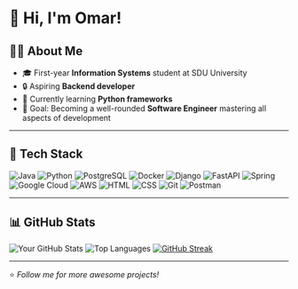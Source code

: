 # 🦖 Hi, I'm Omar!

## 👨‍💻 About Me
- 🎓 First-year **Information Systems** student at SDU University
- 🔒 Aspiring **Backend developer**
- 🌱 Currently learning **Python frameworks**
- 🎯 Goal: Becoming a well-rounded **Software Engineer** mastering all aspects of development

---

## 🔧 Tech Stack
![Java](https://img.shields.io/badge/Java-ED8B00?style=for-the-badge&logo=java&logoColor=white)
![Python](https://img.shields.io/badge/Python-3776AB?style=for-the-badge&logo=python&logoColor=white)
![PostgreSQL](https://img.shields.io/badge/PostgreSQL-4479A1?style=for-the-badge&logo=postgresql&logoColor=white)
![Docker](https://img.shields.io/badge/Docker-2496ED?style=for-the-badge&logo=docker&logoColor=white)
![Django](https://img.shields.io/badge/Django-092E20?style=for-the-badge&logo=django&logoColor=white)
![FastAPI](https://img.shields.io/badge/FastAPI-009688?style=for-the-badge&logo=fastapi&logoColor=white)
![Spring](https://img.shields.io/badge/Spring-6DB33F?style=for-the-badge&logo=spring&logoColor=white)
![Google Cloud](https://img.shields.io/badge/Google_Cloud-4285F4?style=for-the-badge&logo=google-cloud&logoColor=white)
![AWS](https://img.shields.io/badge/AWS-FF9900?style=for-the-badge&logo=amazonaws&logoColor=white)
![HTML](https://img.shields.io/badge/HTML5-E34F26?style=for-the-badge&logo=html5&logoColor=white)
![CSS](https://img.shields.io/badge/CSS3-1572B6?style=for-the-badge&logo=css3&logoColor=white)
![Git](https://img.shields.io/badge/Git-F05032?style=for-the-badge&logo=git&logoColor=white)
![Postman](https://img.shields.io/badge/Postman-FF6C37?style=for-the-badge&logo=postman&logoColor=white)

---

## 📊 GitHub Stats
![Your GitHub Stats](https://github-readme-stats.vercel.app/api?username=sup1p&show_icons=true&theme=dark)
![Top Languages](https://github-readme-stats.vercel.app/api/top-langs/?username=sup1p&layout=compact&theme=dark)
[![GitHub Streak](https://streak-stats.demolab.com?user=sup1p)](https://git.io/streak-stats)

---

⭐️ *Follow me for more awesome projects!*

